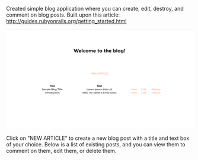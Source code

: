 Created simple blog application where you can create, edit, destroy, and comment on blog posts. Built upon this article: http://guides.rubyonrails.org/getting_started.html

![alt text](https://raw.githubusercontent.com/egosti/rails_mini_project/master/app_screenshot.png)

Click on "NEW ARTICLE" to create a new blog post with a title and text box of your choice. Below is a list of existing posts, and you can view them to comment on them, edit them, or delete them.
